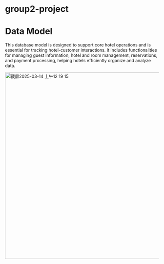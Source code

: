 # group2-project
# Data Model
  This database model is designed to support core hotel operations and is essential for tracking hotel-customer interactions. It includes functionalities for managing guest information,  hotel and room management, reservations, and payment processing, helping hotels efficiently organize and analyze data.
  
  <img width="610" alt="截屏2025-03-14 上午12 19 15" src="https://github.com/user-attachments/assets/bdf24ece-b4b0-428f-bf85-e3250abb0a66" />
  
